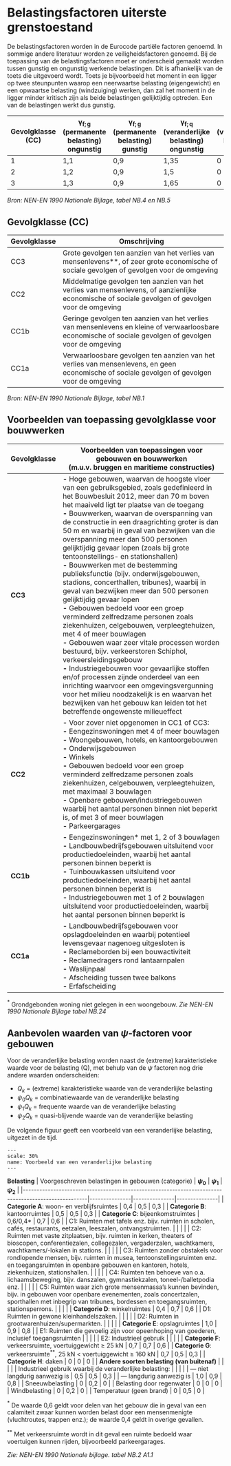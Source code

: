 # Belastingsfactoren uiterste grenstoestand

De belastingsfactoren worden in de Eurocode partiële factoren genoemd. In sommige andere literatuur worden ze veiligheidsfactoren genoemd. Bij de toepassing van de belastingsfactoren moet er onderscheid gemaakt worden tussen gunstig en ongunstig werkende belastingen. Dit is afhankelijk van de toets die uitgevoerd wordt. Toets je bijvoorbeeld het moment in een ligger op twee steunpunten waarop een neerwaartse belasting (eigengewicht) en een opwaartse belasting (windzuiging) werken, dan zal het moment in de ligger minder kritisch zijn als beide belastingen gelijktijdig optreden. Een van de belastingen werkt dus gunstig.


| Gevolgklasse (CC) | $\mathsf{\gamma_{f;g}}$ (permanente belasting) ongunstig | $\mathsf{\gamma_{f;g}}$ (permanente belasting) gunstig | $\mathsf{\gamma_{f;q}}$ (veranderlijke belasting) ongunstig | $\mathsf{\gamma_{f;q}}$ (veranderlijke belasting) gunstig |
|---|---|---|---|---|
| 1                 | 1,1           | 0,9          | 1,35           | 0             |
| 2                 | 1,2           | 0,9          | 1,5            | 0             |
| 3                 | 1,3           | 0,9          | 1,65           | 0             |

*Bron: NEN-EN 1990 Nationale Bijlage, tabel NB.4 en NB.5*


## Gevolgklasse (CC)

| **Gevolgklasse** | **Omschrijving**                                                                                   |
|------------------|---------------------------------------------------------------------------------------------------|
| CC3              | Grote gevolgen ten aanzien van het verlies van mensenlevens**, of zeer grote economische of sociale gevolgen of gevolgen voor de omgeving  |
| CC2              | Middelmatige gevolgen ten aanzien van het verlies van mensenlevens, of aanzienlijke economische of sociale gevolgen of gevolgen voor de omgeving  |
| CC1b             | Geringe gevolgen ten aanzien van het verlies van mensenlevens en kleine of verwaarloosbare economische of sociale gevolgen of gevolgen voor de omgeving |
| CC1a             | Verwaarloosbare gevolgen ten aanzien van het verlies van mensenlevens, en geen economische of sociale gevolgen of gevolgen voor de omgeving        |

*Bron: NEN-EN 1990 Nationale Bijlage, tabel NB.1*


## Voorbeelden van toepassing gevolgklasse voor bouwwerken

| **Gevolgklasse** | **Voorbeelden van toepassingen voor gebouwen en bouwwerken** <br> (m.u.v. bruggen en maritieme constructies)  |
|------------------|---------------------------------------------------------------------------------------------------|
| **CC3**          | **-** Hoge gebouwen, waarvan de hoogste vloer van een gebruiksgebied, zoals gedefinieerd in het Bouwbesluit 2012, meer dan 70 m boven het maaiveld ligt ter plaatse van de toegang  <br> **-** Bouwwerken, waarvan de overspanning van de constructie in een draagrichting groter is dan 50 m en waarbij in geval van bezwijken van die overspanning meer dan 500 personen gelijktijdig gevaar lopen (zoals bij grote tentoonstellings- en stationshallen) <br> **-** Bouwwerken met de bestemming publieksfunctie (bijv. onderwijsgebouwen, stadions, concerthallen, tribunes), waarbij in geval van bezwijken meer dan 500 personen gelijktijdig gevaar lopen <br> **-** Gebouwen bedoeld voor een groep verminderd zelfredzame personen zoals ziekenhuizen, celgebouwen, verpleegtehuizen, met 4 of meer bouwlagen <br> **-** Gebouwen waar zeer vitale processen worden bestuurd, bijv. verkeerstoren Schiphol, verkeersleidingsgebouw <br> **-** Industriegebouwen voor gevaarlijke stoffen en/of processen zijnde onderdeel van een inrichting waarvoor een omgevingsvergunning voor het milieu noodzakelijk is en waarvan het bezwijken van het gebouw kan leiden tot het betreffende ongewenste milieueffect |
| **CC2**          | **-** Voor zover niet opgenomen in CC1 of CC3: <br> **-** Eengezinswoningen met 4 of meer bouwlagen <br> **-** Woongebouwen, hotels, en kantoorgebouwen <br> **-** Onderwijsgebouwen <br> **-** Winkels <br> **-** Gebouwen bedoeld voor een groep verminderd zelfredzame personen zoals ziekenhuizen, celgebouwen, verpleegtehuizen, met maximaal 3 bouwlagen <br> **-** Openbare gebouwen/industriegebouwen waarbij het aantal personen binnen niet beperkt is, of met 3 of meer bouwlagen <br> **-** Parkeergarages |
| **CC1b**         | **-** Eengezinswoningen* met 1, 2 of 3 bouwlagen <br> **-** Landbouwbedrijfsgebouwen uitsluitend voor productiedoeleinden, waarbij het aantal personen binnen beperkt is <br> **-** Tuinbouwkassen uitsluitend voor productiedoeleinden, waarbij het aantal personen binnen beperkt is <br> **-** Industriegebouwen met 1 of 2 bouwlagen uitsluitend voor productiedoeleinden, waarbij het aantal personen binnen beperkt is |
| **CC1a**         | **-** Landbouwbedrijfsgebouwen voor opslagdoeleinden en waarbij potentieel levensgevaar nagenoeg uitgesloten is <br> **-** Reclameborden bij een bouwactiviteit <br> **-** Reclamedragers rond lantaarnpalen <br> **-** Waslijnpaal <br> **-** Afscheiding tussen twee balkons <br> **-** Erfafscheiding |

$^{*}$ Grondgebonden woning niet gelegen in een woongebouw.
*Zie NEN-EN 1990 Nationale Bijlage tabel NB.24*


## Aanbevolen waarden van $\psi$-factoren voor gebouwen

Voor de veranderlijke belasting worden naast de (extreme) karakteristieke waarde voor de belasting \(Q\), met behulp van de $\psi$ factoren nog drie andere waarden onderscheiden:

- $Q_k$ = (extreme) karakteristieke waarde van de veranderlijke belasting
- $\psi_0 Q_k$ = combinatiewaarde van de veranderlijke belasting
- $\psi_1 Q_k$ = frequente waarde van de veranderlijke belasting
- $\psi_2 Q_k$ = quasi-blijvende waarde van de veranderlijke belasting

De volgende figuur geeft een voorbeeld van een veranderlijke belasting, uitgezet in de tijd.

```{figure} Images/416_aanbevolen_waarden_van_ψ_factoren_voor_gebouwen.png
---
scale: 30%
name: Voorbeeld van een veranderlijke belasting
---
```

**Belasting** 
| Voorgeschreven belastingen in gebouwen (categorie) | **$\psi_0$** | **$\psi_1$** | **$\psi_2$** |
|-----------------------------------------------------------------------------------------------------|---------------|---------------|---------------|
| **Categorie A**: woon- en verblijfsruimtes                                                             | 0,4           | 0,5           | 0,3           |
| **Categorie B**: kantoorruimtes                                                                         | 0,5           | 0,5           | 0,3           |
| **Categorie C**: bijeenkomstruimtes                                                                     | 0,6/0,4*    | 0,7           | 0,6           |
| C1: Ruimten met tafels enz. bijv. ruimten in scholen, cafés, restaurants, eetzalen, leeszalen, ontvangstruimten. |               |               |               |
| C2: Ruimten met vaste zitplaatsen, bijv. ruimten in kerken, theaters of bioscopen, conferentiezalen, collegezalen, vergaderzalen, wachtkamers, wachtkamers/-lokalen in stations. |               |               |               |
| C3: Ruimten zonder obstakels voor rondlopende mensen, bijv. ruimten in musea, tentoonstellingsruimten enz. en toegangsruimten in openbare gebouwen en kantoren, hotels, ziekenhuizen, stationshallen. |               |               |               |
| C4: Ruimten ten behoeve van o.a. lichaamsbeweging, bijv. danszalen, gymnastiekzalen, toneel-/balletpodia enz. |               |               |               |
| C5: Ruimten waar zich grote mensenmassa’s kunnen bevinden, bijv. in gebouwen voor openbare evenementen, zoals concertzalen, sporthallen met inbegrip van tribunes, bordessen en toegangsruimten, stationsperrons. |               |               |               |
| **Categorie D**: winkelruimtes                                                                          | 0,4           | 0,7           | 0,6           |
| D1: Ruimten in gewone kleinhandelszaken.                                                           |               |               |               |
| D2: Ruimten in grootwarenhuizen/supermarkten.                                                      |               |               |               |
| **Categorie E**: opslagruimtes                                                                          | 1,0           | 0,9           | 0,8           |
| E1: Ruimten die gevoelig zijn voor opeenhoping van goederen, inclusief toegangsruimten             |               |               |               |
| E2: Industrieel gebruik                                                                              |               |               |               |
| **Categorie F**: verkeersruimte, voertuiggewicht $\geq$ 25 kN                                          | 0,7           | 0,7           | 0,6           |
| **Categorie G**: verkeersruimte$^{**}$, 25 kN < voertuiggewicht $\geq$ 160 kN                        | 0,7           | 0,5           | 0,3           |
| **Categorie H**: daken                                                                                    | 0             | 0             | 0             |
| **Andere soorten belasting (van buitenaf)** |   |   |   |
| Industrieel gebruik waarbij de veranderlijke belasting: |     |     |     |
| — niet langdurig aanwezig is | 0,5           | 0,5           | 0,3           |
| — langdurig aanwezig is | 1,0           | 0,9           | 0,8           |
| Sneeuwbelasting | 0             | 0,2           | 0             |
| Belasting door regenwater | 0             | 0             | 0             |
| Windbelasting | 0             | 0,2           | 0             |
| Temperatuur (geen brand) | 0             | 0,5           | 0             |

$^{*}$ De waarde 0,6 geldt voor delen van het gebouw die in geval van een calamiteit zwaar kunnen worden belast door een mensenmenigte (vluchtroutes, trappen enz.); de waarde 0,4 geldt in overige gevallen.

$^{**}$ Met verkeersruimte wordt in dit geval een ruimte bedoeld waar voertuigen kunnen rijden, bijvoorbeeld parkeergarages.

*Zie: NEN-EN 1990 Nationale bijlage. tabel NB.2 A1.1*
